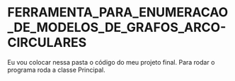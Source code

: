 FERRAMENTA_PARA_ENUMERACAO_DE_MODELOS_DE_GRAFOS_ARCO-CIRCULARES
===============================================================

Eu vou colocar nessa pasta o código do meu projeto final. Para rodar o programa roda a classe Principal.
